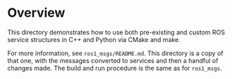 # Overview

This directory demonstrates how to use both pre-existing and custom ROS
service structures in C++ and Python via CMake and make.

For more information, see `ros1_msgs/README.md`. This directory is a copy of
that one, with the messages converted to services and then a handful of changes
made. The build and run procedure is the same as for `ros1_msgs`.
